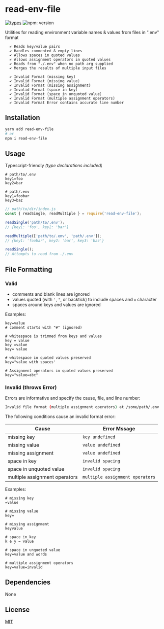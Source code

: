 # read-env-file

[![types](https://img.shields.io/badge/types-included-blue.svg?style=flat-square)]()
![npm: version](https://flat.badgen.net/npm/v/read-env-file?params)


Utilities for reading environment variable names & values from files in ".env" format

```text
  ✔ Reads key/value pairs
  ✔ Handles commented & empty lines
  ✔ Allows spaces in quoted values
  ✔ Allows assignment operators in quoted values
  ✔ Reads from "./.env" when no path arg supplied
  ✔ Merges the results of multiple input files

  ✔ Invalid Format (missing key)
  ✔ Invalid Format (missing value)
  ✔ Invalid Format (missing assignment)
  ✔ Invalid Format (space in key)
  ✔ Invalid Format (space in unquoted value)
  ✔ Invalid Format (multiple assignment operators)
  ✔ Invalid Format Error contains accurate line number
```

## Installation

```sh
yarn add read-env-file
# or
npm i read-env-file
```

## Usage

Typescript-friendly *(type declarations included)*

```text
# path/to/.env
key1=foo
key2=bar
```

```text
# path/.env
key1=foobar
key3=baz
```

```javascript
// path/to/dir/index.js
const { readSingle, readMultiple } = require('read-env-file');

readSingle('path/to/.env');
// {key1: 'foo', key2: 'bar'}

readMultiple(['path/to/.env', 'path/.env']);
// {key1: 'foobar', key2: 'bar', key3: 'baz'}

readSingle();
// Attempts to read from ./.env
```

## File Formatting

### Valid

- comments and blank lines are ignored
- values quoted (with `'`,  `"`, or backtick) to include spaces and `=` character
- spaces around keys and values are ignored

Examples:

```text
key=value
# comment starts with "#" (ignored)

# whitespace is trimmed from keys and values
key = value
key =value
key= value

# whitespace in quoted values preserved
key="value with spaces'

# Assignment operators in quoted values preserved
key="value=abc"

```

### Invalid (throws Error)

Errors are informative and specify the cause, file, and line number:

```sh
Invalid file format (multiple assignment operators) at /some/path/.env:12
```

The following conditions cause an invalid format error:

| Cause                         | Error Mssage                    |
| ----------------------------- | ------------------------------- |
| missing key                   | `key undefined`                 |
| missing value                 | `value undefined`               |
| missing assignment            | `value undefined`               |
| space in key                  | `invalid spacing`               |
| space in unquoted value       | `invalid spacing`               |
| multiple assignment operators | `multiple assignment operators` |

Examples:

```text
# missing key
=value

# missing value
key=

# missing assignment
keyvalue

# space in key
k e y = value

# space in unquoted value
key=value and words

# multiple assignment operators
key=value=invalid
```

## Dependencies

None

## License

[MIT](LICENSE.md)
